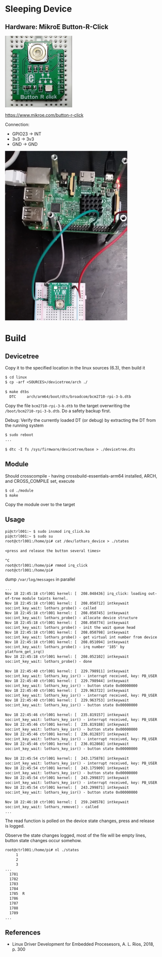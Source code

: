 # Sleeping Device

## Hardware: MikroE Button-R-Click

![button-r-click](pics/mikroe-button-r-click.png)

https://www.mikroe.com/button-r-click

Connection:  
- GPIO23 -> INT
- 3v3 -> 3v3
- GND -> GND

![setup](pics/setup-interrupt-button.png)


# Build

## Devicetree

Copy it to the specified location in the linux sources (6.3), then build it  
```
$ cd linux
$ cp -arf <SOURCES>/devicetree/arch ./

$ make dtbs
  DTC     arch/arm64/boot/dts/broadcom/bcm2710-rpi-3-b.dtb
```
Copy the file `bcm2710-rpi-3-b.dtb` to the target overwriting the `/boot/bcm2710-rpi-3-b.dtb`. Do a safety backup first.  

Debug: Verify the currently loaded DT (or debug) by extracting the DT from the running system  
```
$ sudo reboot
...

$ dtc -I fs /sys/firmware/devicetree/base > ./devicetree.dts
```

## Module

Should crosscompile - having crossbuild-essentials-arm64 installed, ARCH, and CROSS_COMPILE set, execute  
```
$ cd ./module
$ make
```
Copy the module over to the target  

## Usage

```
pi@ctrl001:~ $ sudo insmod irq_click.ko
pi@ctrl001:~ $ sudo su
root@ctrl001:/home/pi# cat /dev/lothars_device > ./states

<press and release the button several times>

^C
root@ctrl001:/home/pi# rmmod irq_click
root@ctrl001:/home/pi# 
```

dump `/var/log/messages` in parallel    
```
...
Nov 18 22:45:18 ctrl001 kernel: [  208.048436] irq_click: loading out-of-tree module taints kernel.
Nov 18 22:45:18 ctrl001 kernel: [  208.050712] intkeywait soc:int_key_wait: lothars_probe() - called
Nov 18 22:45:18 ctrl001 kernel: [  208.050745] intkeywait soc:int_key_wait: lothars_probe() - allocate device structure
Nov 18 22:45:18 ctrl001 kernel: [  208.050774] intkeywait soc:int_key_wait: lothars_probe() - init the wait queue head
Nov 18 22:45:18 ctrl001 kernel: [  208.050798] intkeywait soc:int_key_wait: lothars_probe() - get virtual int number from device
Nov 18 22:45:18 ctrl001 kernel: [  208.051094] intkeywait soc:int_key_wait: lothars_probe() - irq number '185' by platform_get_irq()
Nov 18 22:45:18 ctrl001 kernel: [  208.052102] intkeywait soc:int_key_wait: lothars_probe() - done

Nov 18 22:45:40 ctrl001 kernel: [  229.798911] intkeywait soc:int_key_wait: lothars_key_isr() - interrupt received, key: PB_USER
Nov 18 22:45:40 ctrl001 kernel: [  229.798944] intkeywait soc:int_key_wait: lothars_key_isr() - button state 0x00000000
Nov 18 22:45:40 ctrl001 kernel: [  229.963722] intkeywait soc:int_key_wait: lothars_key_isr() - interrupt received, key: PB_USER
Nov 18 22:45:40 ctrl001 kernel: [  229.963753] intkeywait soc:int_key_wait: lothars_key_isr() - button state 0x00000000

Nov 18 22:45:46 ctrl001 kernel: [  235.819157] intkeywait soc:int_key_wait: lothars_key_isr() - interrupt received, key: PB_USER
Nov 18 22:45:46 ctrl001 kernel: [  235.819188] intkeywait soc:int_key_wait: lothars_key_isr() - button state 0x00000000
Nov 18 22:45:46 ctrl001 kernel: [  236.012837] intkeywait soc:int_key_wait: lothars_key_isr() - interrupt received, key: PB_USER
Nov 18 22:45:46 ctrl001 kernel: [  236.012868] intkeywait soc:int_key_wait: lothars_key_isr() - button state 0x00000000

Nov 18 22:45:54 ctrl001 kernel: [  243.175878] intkeywait soc:int_key_wait: lothars_key_isr() - interrupt received, key: PB_USER
Nov 18 22:45:54 ctrl001 kernel: [  243.175909] intkeywait soc:int_key_wait: lothars_key_isr() - button state 0x00000000
Nov 18 22:45:54 ctrl001 kernel: [  243.299837] intkeywait soc:int_key_wait: lothars_key_isr() - interrupt received, key: PB_USER
Nov 18 22:45:54 ctrl001 kernel: [  243.299871] intkeywait soc:int_key_wait: lothars_key_isr() - button state 0x00000000

Nov 18 22:46:10 ctrl001 kernel: [  259.240578] intkeywait soc:int_key_wait: lothars_remove() - called
...
```
The read function is polled on the device state changes, press and release is logged.    

Observe the state changes logged, most of the file will be empty lines, button state changes occur somehow.   
```
root@ctrl001:/home/pi# nl ./states 
     1	
     2	
     3	
...
  1781	
  1782	
  1783	
  1784	
  1785	R
  1786	
  1787	
  1788	
  1789	
...
```

## References
* Linux Driver Development for Embedded Procesesors, A. L. Rios, 2018, p. 300  
